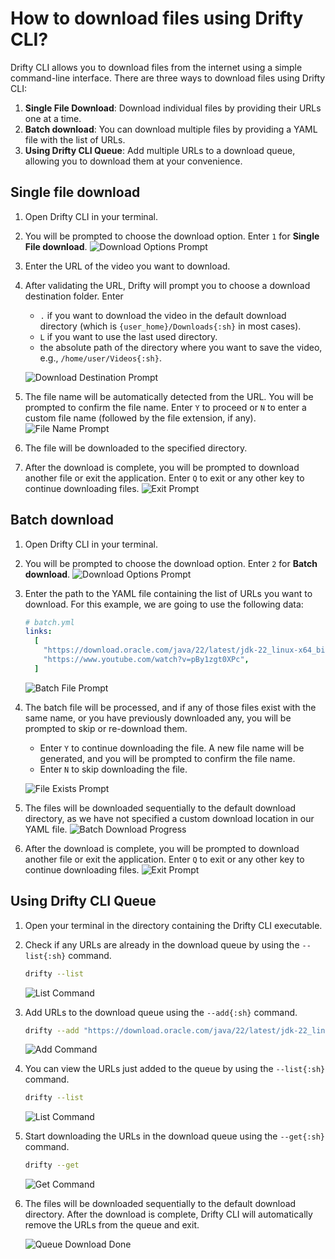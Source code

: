 # How to download files using Drifty CLI?

Drifty CLI allows you to download files from the internet using a simple command-line interface. There are three ways to download files using Drifty CLI:

1. **Single File Download**: Download individual files by providing their URLs one at a time.
2. **Batch download**: You can download multiple files by providing a YAML file with the list of URLs.
3. **Using Drifty CLI Queue**: Add multiple URLs to a download queue, allowing you to download them at your convenience.

## Single file download

1. Open Drifty CLI in your terminal.
2. You will be prompted to choose the download option. Enter `1` for **Single File download**.
   ![Download Options Prompt](https://github.com/user-attachments/assets/c1bb0da0-e36c-4229-9e8a-a473a973beaa)
3. Enter the URL of the video you want to download.
4. After validating the URL, Drifty will prompt you to choose a download destination folder. Enter

   - `.` if you want to download the video in the default download directory (which is `{user_home}/Downloads{:sh}` in most cases).
   - `L` if you want to use the last used directory.
   - the absolute path of the directory where you want to save the video, e.g., `/home/user/Videos{:sh}`.

   ![Download Destination Prompt](https://github.com/user-attachments/assets/1eb90bd7-1ae8-47f3-8a16-e4b8d5c214e6)

5. The file name will be automatically detected from the URL. You will be prompted to confirm the file name. Enter `Y` to proceed or `N` to enter a custom file name (followed by the file extension, if any).
   ![File Name Prompt](https://github.com/user-attachments/assets/5c6b0003-2498-457d-b4b3-cade262a19f9)
6. The file will be downloaded to the specified directory.
7. After the download is complete, you will be prompted to download another file or exit the application. Enter `Q` to exit or any other key to continue downloading files.
   ![Exit Prompt](https://github.com/user-attachments/assets/001a1111-d4af-4517-8545-8a5ae831ac70)

## Batch download

1. Open Drifty CLI in your terminal.
2. You will be prompted to choose the download option. Enter `2` for **Batch download**.
   ![Download Options Prompt](https://github.com/user-attachments/assets/c1bb0da0-e36c-4229-9e8a-a473a973beaa)
3. Enter the path to the YAML file containing the list of URLs you want to download.
   For this example, we are going to use the following data:
   ```yaml
   # batch.yml
   links:
     [
       "https://download.oracle.com/java/22/latest/jdk-22_linux-x64_bin.tar.gz",
       "https://www.youtube.com/watch?v=pBy1zgt0XPc",
     ]
   ```
   ![Batch File Prompt](https://github.com/user-attachments/assets/d86c42f1-f8f2-44ba-8c96-69be1a76aede)
4. The batch file will be processed, and if any of those files exist with the same name, or you have previously downloaded any, you will be prompted to skip or re-download them.

   - Enter `Y` to continue downloading the file. A new file name will be generated, and you will be prompted to confirm the file name.
   - Enter `N` to skip downloading the file.

   ![File Exists Prompt](https://github.com/user-attachments/assets/6f475d3a-a316-443a-9b17-739a33155a7f)

5. The files will be downloaded sequentially to the default download directory, as we have not specified a custom download location in our YAML file.
   ![Batch Download Progress](https://github.com/user-attachments/assets/1ba81b88-ddb4-4721-aa5f-9579d4634e99)
6. After the download is complete, you will be prompted to download another file or exit the application. Enter `Q` to exit or any other key to continue downloading files.
   ![Exit Prompt](https://github.com/user-attachments/assets/3e8d7491-bb27-454a-b633-092bc45e0260)

## Using Drifty CLI Queue

1. Open your terminal in the directory containing the Drifty CLI executable.
2. Check if any URLs are already in the download queue by using the `--list{:sh}` command.

   ```bash
   drifty --list
   ```

   ![List Command](https://github.com/user-attachments/assets/bc109432-43ef-461a-bc2e-751ce78e87b4)

3. Add URLs to the download queue using the `--add{:sh}` command.

   ```bash
   drifty --add "https://download.oracle.com/java/22/latest/jdk-22_linux-x64_bin.tar.gz" "https://www.youtube.com/watch?v=pBy1zgt0XPc"
   ```

   ![Add Command](https://github.com/user-attachments/assets/5043cfe3-adcf-45a1-aead-33f3dec8a8cd)

4. You can view the URLs just added to the queue by using the `--list{:sh}` command.

   ```bash
   drifty --list
   ```

   ![List Command](https://github.com/user-attachments/assets/b675b9e2-2159-4125-8996-535ba03f6cfe)

5. Start downloading the URLs in the download queue using the `--get{:sh}` command.

   ```bash
   drifty --get
   ```

   ![Get Command](https://github.com/user-attachments/assets/0481a556-fea1-4d4f-9383-8e1d842ee388)

6. The files will be downloaded sequentially to the default download directory. After the download is complete, Drifty CLI will automatically remove the URLs from the queue and exit.

   ![Queue Download Done](https://github.com/user-attachments/assets/6ecea884-9587-4a7a-9a62-8b3052ac3a1d)
